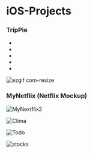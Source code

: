 # iOS-Projects

### TripPie
-
-
-
-
-
![ezgif com-resize](https://user-images.githubusercontent.com/70451816/104343238-8c509280-54b0-11eb-83a9-f20f72cd07d3.gif)


### MyNetflix (Netflix Mockup)

![MyNextflix2](https://user-images.githubusercontent.com/70451816/104347837-e99b1280-54b5-11eb-9326-de7d3016d004.png)


![Clima](https://user-images.githubusercontent.com/70451816/104348375-852c8300-54b6-11eb-841a-d02a48a72e1d.png)

![Todo](https://user-images.githubusercontent.com/70451816/104348446-970e2600-54b6-11eb-8a8e-bb51dc83c5c9.png)

![stocks](https://user-images.githubusercontent.com/70451816/104348458-9b3a4380-54b6-11eb-8acc-0f80f77f6baf.png)
